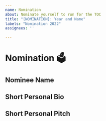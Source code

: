 ```yaml
---
name: Nomination
about: Nominate yourself to run for the TOC
title: "[NOMINATION]: Year and Name"
labels: "Nomination 2022"
assignees: ''

---
```


# Nomination 🗳️

## Nominee Name
<!--- Who is the nominee -->
<!--- Provide your GitHub handle -->

## Short Personal Bio
<!--- Provide a short bio on the nominee -->

## Short Personal Pitch
<!--- Provide why wishing to be a member of the TOC -->
